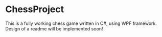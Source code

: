 # ChessProject

This is a fully working chess game written in C#, using WPF framework. Design of a readme will be implemented soon!
